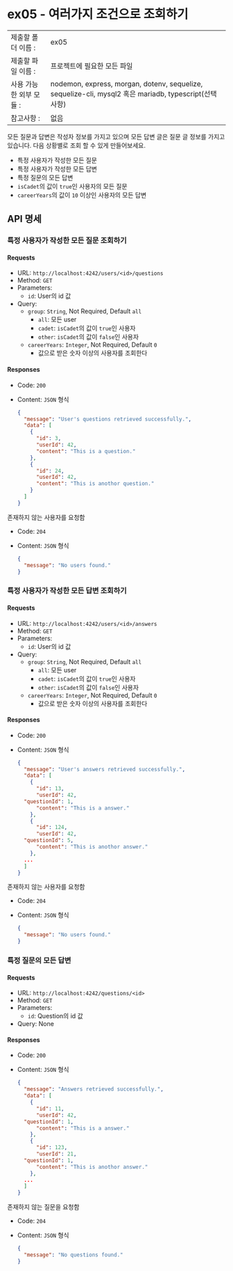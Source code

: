 # ex05 - 여러가지 조건으로 조회하기

|                         |                                                                                                        |
| :---------------------- | ------------------------------------------------------------------------------------------------------ |
| 제출할 폴더 이름 :      | ex05                                                                                                   |
| 제출할 파일 이름 :      | 프로젝트에 필요한 모든 파일                                                                            |
| 사용 가능한 외부 모듈 : | nodemon, express, morgan, dotenv, sequelize, sequelize-cli, mysql2 혹은 mariadb, typescript(선택 사항) |
| 참고사항 :              | 없음                                                                                                   |

모든 질문과 답변은 작성자 정보를 가지고 있으며 모든 답변 글은 질문 글 정보를 가지고 있습니다.
다음 상황별로 조회 할 수 있게 만들어보세요.

- 특정 사용자가 작성한 모든 질문
- 특정 사용자가 작성한 모든 답변
- 특정 질문의 모든 답변
- `isCadet`의 값이 `true`인 사용자의 모든 질문
- `careerYears`의 값이 `10` 이상인 사용자의 모든 답변

## API 명세

### 특정 사용자가 작성한 모든 질문 조회하기

#### Requests

- URL: `http://localhost:4242/users/<id>/questions`
- Method: `GET`
- Parameters:
  - `id`: User의 id 값
- Query:
  - `group`: `String`, Not Required, Default `all`
    - `all`: 모든 user
    - `cadet`: `isCadet`의 값이 `true`인 사용자
    - `other`: `isCadet`의 값이 `false`인 사용자
  - `careerYears`: `Integer`, Not Required, Default `0`
    - 값으로 받은 숫자 이상의 사용자를 조회한다

#### Responses

- Code: `200`
- Content: `JSON` 형식

  ```json
  {
    "message": "User's questions retrieved successfully.",
    "data": [
      {
        "id": 3,
        "userId": 42,
        "content": "This is a question."
      },
      {
        "id": 24,
        "userId": 42,
        "content": "This is anothor question."
      }
    ]
  }
  ```

존재하지 않는 사용자를 요청함

- Code: `204`
- Content: `JSON` 형식

  ```json
  {
    "message": "No users found."
  }
  ```

### 특정 사용자가 작성한 모든 답변 조회하기

#### Requests

- URL: `http://localhost:4242/users/<id>/answers`
- Method: `GET`
- Parameters:
  - `id`: User의 id 값
- Query:
  - `group`: `String`, Not Required, Default `all`
    - `all`: 모든 user
    - `cadet`: `isCadet`의 값이 `true`인 사용자
    - `other`: `isCadet`의 값이 `false`인 사용자
  - `careerYears`: `Integer`, Not Required, Default `0`
    - 값으로 받은 숫자 이상의 사용자를 조회한다

#### Responses

- Code: `200`
- Content: `JSON` 형식

  ```json
  {
    "message": "User's answers retrieved successfully.",
    "data": [
      {
        "id": 13,
        "userId": 42,
  	"questionId": 1,
        "content": "This is a answer."
      },
      {
        "id": 124,
        "userId": 42,
  	"questionId": 5,
        "content": "This is anothor answer."
      },
    ...
    ]
  }
  ```

존재하지 않는 사용자를 요청함

- Code: `204`
- Content: `JSON` 형식

  ```json
  {
    "message": "No users found."
  }
  ```

### 특정 질문의 모든 답변

#### Requests

- URL: `http://localhost:4242/questions/<id>`
- Method: `GET`
- Parameters:
  - `id`: Question의 id 값
- Query: None

#### Responses

- Code: `200`
- Content: `JSON` 형식

  ```json
  {
    "message": "Answers retrieved successfully.",
    "data": [
      {
        "id": 11,
        "userId": 42,
  	"questionId": 1,
        "content": "This is a answer."
      },
      {
        "id": 123,
        "userId": 21,
  	"questionId": 1,
        "content": "This is anothor answer."
      },
    ...
    ]
  }
  ```

존재하지 않는 질문을 요청함

- Code: `204`
- Content: `JSON` 형식

  ```json
  {
    "message": "No questions found."
  }
  ```
